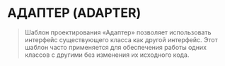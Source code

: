 # АДАПТЕР (ADAPTER)

> Шаблон проектирования «Адаптер» позволяет использовать интерфейс
> существующего класса как другой интерфейс. Этот шаблон часто 
> применяется для обеспечения работы одних классов с другими без 
> изменения их исходного кода.